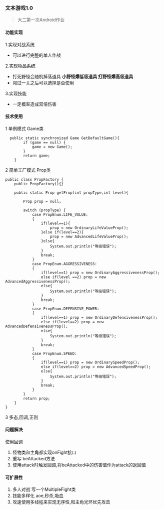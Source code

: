### 文本游戏1.0
>大二第一次Android作业
#### 功能实现
1.实现对战系统
- 可以进行完整的单人作战

2.实现物品系统
- 打死野怪会随机掉落道具
**小野怪爆低级道具
打野怪爆高级道具**
- 闯过一关之后可以选择是否使用

3.实现技能
- 一定概率造成双倍伤害

#### 技术使用
1 单例模式 
    Game类
```
  public static synchronized Game GetDefaultGame(){
        if (game == null) {
            game = new Game();
        }
        return game;
    }
```
    
2 简单工厂模式
    Prop类
```
public class PropFactory {
    public PropFactory(){}

    public static Prop getProp(int propType,int level){

        Prop prop = null;

        switch (propType) {
            case PropEnum.LIFE_VALUE:
            {
                if(level==1){
                    prop = new OrdinaryLifeValueProp();
                }else if(level==2){
                    prop = new AdvancedLifeValueProp();
                }else{
                    System.out.println("等级错误");
                }
                break;
            }
            case PropEnum.AGGRESSIVENESS:
            {
                if(level==1) prop = new OrdinaryAggressivenessProp();
                else if(level ==2) prop = new AdvancedAggressivenessProp();
                else{
                    System.out.println("等级错误");
                }
                break;
            }
            case PropEnum.DEFENSIVE_POWER:
            {
                if(level==1) prop = new OrdinaryDefensivenessProp();
                else if(level==2) prop = new AdvancedDefensivenessProp();
                else{
                    System.out.println("等级错误");
                }
                break;
            }
            case PropEnum.SPEED:
            {
                if(level==1) prop = new OrdinarySpeedProp();
                else if(level==2) prop = new AdvancedSpeedProp();
                else{
                    System.out.println("等级错误");
                }
                break;
            }
        }
        return prop;
    }
}
```

    
3 多态,回调,正则


#### 问题解决
使用回调 
1. 怪物类和主角都实现onFight接口
2. 重写 beAttacked方法
3. 使用attack时触发回调,将beAttacked中的伤害值作为attack的返回值

#### 可扩展性
1. 多人对战 写一个MultipleFight类
2. 技能多样化 aoe,秒杀,吸血
3. 攻速使用多线程来实现无序性,和主角光环优先攻击
